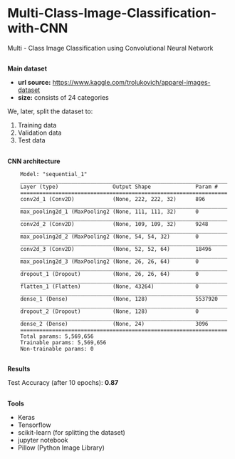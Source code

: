 # Multi-Class-Image-Classification-with-CNN
Multi - Class Image Classification using Convolutional Neural Network

##

**Main dataset**
  - **url source:** https://www.kaggle.com/trolukovich/apparel-images-dataset
  - **size:** consists of 24 categories
 
 We, later, split the dataset to:
  1. Training data
  2. Validation data
  3. Test data
  
 ##
 
 **CNN architecture**
 
        Model: "sequential_1"
        _________________________________________________________________
        Layer (type)                 Output Shape              Param #   
        =================================================================
        conv2d_1 (Conv2D)            (None, 222, 222, 32)      896       
        _________________________________________________________________
        max_pooling2d_1 (MaxPooling2 (None, 111, 111, 32)      0         
        _________________________________________________________________
        conv2d_2 (Conv2D)            (None, 109, 109, 32)      9248      
        _________________________________________________________________
        max_pooling2d_2 (MaxPooling2 (None, 54, 54, 32)        0         
        _________________________________________________________________
        conv2d_3 (Conv2D)            (None, 52, 52, 64)        18496     
        _________________________________________________________________
        max_pooling2d_3 (MaxPooling2 (None, 26, 26, 64)        0         
        _________________________________________________________________
        dropout_1 (Dropout)          (None, 26, 26, 64)        0         
        _________________________________________________________________
        flatten_1 (Flatten)          (None, 43264)             0         
        _________________________________________________________________
        dense_1 (Dense)              (None, 128)               5537920   
        _________________________________________________________________
        dropout_2 (Dropout)          (None, 128)               0         
        _________________________________________________________________
        dense_2 (Dense)              (None, 24)                3096      
        =================================================================
        Total params: 5,569,656
        Trainable params: 5,569,656
        Non-trainable params: 0
        
        
 ##
 
 **Results**
 
 Test Accuracy (after 10 epochs): **0.87**
 
 ##
 
 **Tools**
 
 - Keras
 - Tensorflow
 - scikit-learn (for splitting the dataset)
 - jupyter notebook
 - Pillow (Python Image Library)
